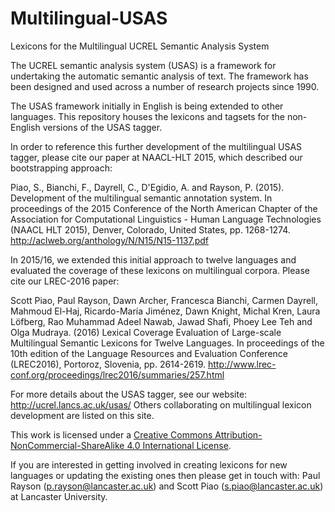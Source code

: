 # Multilingual-USAS
Lexicons for the Multilingual UCREL Semantic Analysis System 

The UCREL semantic analysis system (USAS) is a framework for undertaking 
the automatic semantic analysis of text. The framework has been designed 
and used across a number of research projects since 1990.

The USAS framework initially in English is being extended to other languages.
This repository houses the lexicons and tagsets for the non-English versions
of the USAS tagger.

In order to reference this further development of the multilingual USAS 
tagger, please cite our paper at NAACL-HLT 2015, which described our bootstrapping approach: 

Piao, S., Bianchi, F., Dayrell, C., D'Egidio, A. and Rayson, P. (2015). 
Development of the multilingual semantic annotation system. In 
proceedings of the 2015 Conference of the North American Chapter of the 
Association for Computational Linguistics - Human Language Technologies 
(NAACL HLT 2015), Denver, Colorado, United States, pp. 1268-1274.
http://aclweb.org/anthology/N/N15/N15-1137.pdf

In 2015/16, we extended this initial approach to twelve languages and evaluated the 
coverage of these lexicons on multilingual corpora. Please cite our LREC-2016 paper:

Scott Piao, Paul Rayson, Dawn Archer, Francesca Bianchi, Carmen Dayrell, Mahmoud El-Haj, 
Ricardo-María Jiménez, Dawn Knight, Michal Kren, Laura Löfberg, Rao Muhammad Adeel Nawab, 
Jawad Shafi, Phoey Lee Teh and Olga Mudraya. (2016) 
Lexical Coverage Evaluation of Large-scale Multilingual Semantic Lexicons for Twelve Languages. 
In proceedings of the 10th edition of the Language Resources and Evaluation Conference 
(LREC2016), Portoroz, Slovenia, pp. 2614-2619.
http://www.lrec-conf.org/proceedings/lrec2016/summaries/257.html

For more details about the USAS tagger, see our website:
http://ucrel.lancs.ac.uk/usas/
Others collaborating on multilingual lexicon development are listed on this site.

This work is licensed under a 
<a rel="license" href="http://creativecommons.org/licenses/by-nc-sa/4.0/">Creative 
Commons Attribution-NonCommercial-ShareAlike 4.0 International 
License</a>.

If you are interested in getting involved in creating lexicons for new 
languages or updating the existing ones then please get in touch with: 
Paul Rayson (p.rayson@lancaster.ac.uk) and Scott Piao 
(s.piao@lancaster.ac.uk) at Lancaster University.

